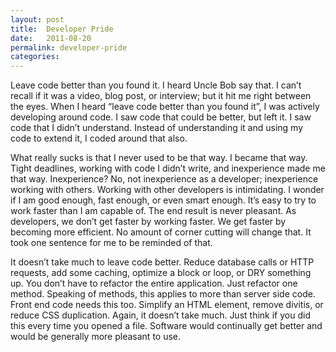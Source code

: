 ```yaml
---
layout: post
title:  Developer Pride
date:   2011-08-20
permalink: developer-pride
categories:
---
```


Leave code better than you found it. I heard Uncle Bob say that. I can’t recall if it was a video, blog post, or interview; but it hit me right between the eyes. When I heard “leave code better than you found it”, I was actively developing around code. I saw code that could be better, but left it. I saw code that I didn’t understand. Instead of understanding it and using my code to extend it, I coded around that also.

What really sucks is that I never used to be that way. I became that way. Tight deadlines, working with code I didn’t write, and inexperience made me that way. Inexperience? No, not inexperience as a developer; inexperience working with others. Working with other developers is intimidating. I wonder if I am good enough, fast enough, or even smart enough. It’s easy to try to work faster than I am capable of. The end result is never pleasant. As developers, we don’t get faster by working faster. We get faster by becoming more efficient. No amount of corner cutting will change that. It took one sentence for me to be reminded of that.

It doesn’t take much to leave code better. Reduce database calls or HTTP requests, add some caching, optimize a block or loop, or DRY something up. You don’t have to refactor the entire application. Just refactor one method. Speaking of methods, this applies to more than server side code. Front end code needs this too. Simplify an HTML element, remove divitis, or reduce CSS duplication. Again, it doesn’t take much. Just think if you did this every time you opened a file. Software would continually get better and would be generally more pleasant to use.

